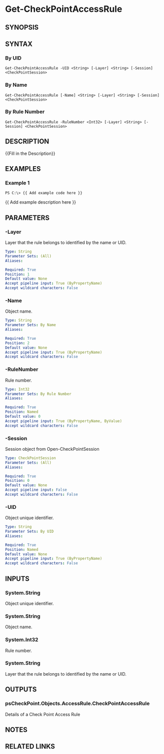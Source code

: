 # Get-CheckPointAccessRule

## SYNOPSIS

## SYNTAX

### By UID
```
Get-CheckPointAccessRule -UID <String> [-Layer] <String> [-Session] <CheckPointSession>
```

### By Name
```
Get-CheckPointAccessRule [-Name] <String> [-Layer] <String> [-Session] <CheckPointSession>
```

### By Rule Number
```
Get-CheckPointAccessRule -RuleNumber <Int32> [-Layer] <String> [-Session] <CheckPointSession>
```

## DESCRIPTION
{{Fill in the Description}}

## EXAMPLES

### Example 1
```
PS C:\> {{ Add example code here }}
```

{{ Add example description here }}

## PARAMETERS

### -Layer
Layer that the rule belongs to identified by the name or UID.

```yaml
Type: String
Parameter Sets: (All)
Aliases: 

Required: True
Position: 1
Default value: None
Accept pipeline input: True (ByPropertyName)
Accept wildcard characters: False
```

### -Name
Object name.

```yaml
Type: String
Parameter Sets: By Name
Aliases: 

Required: True
Position: 2
Default value: None
Accept pipeline input: True (ByPropertyName)
Accept wildcard characters: False
```

### -RuleNumber
Rule number.

```yaml
Type: Int32
Parameter Sets: By Rule Number
Aliases: 

Required: True
Position: Named
Default value: 0
Accept pipeline input: True (ByPropertyName, ByValue)
Accept wildcard characters: False
```

### -Session
Session object from Open-CheckPointSession

```yaml
Type: CheckPointSession
Parameter Sets: (All)
Aliases: 

Required: True
Position: 0
Default value: None
Accept pipeline input: False
Accept wildcard characters: False
```

### -UID
Object unique identifier.

```yaml
Type: String
Parameter Sets: By UID
Aliases: 

Required: True
Position: Named
Default value: None
Accept pipeline input: True (ByPropertyName)
Accept wildcard characters: False
```

## INPUTS

### System.String
Object unique identifier.

### System.String
Object name.

### System.Int32
Rule number.

### System.String
Layer that the rule belongs to identified by the name or UID.

## OUTPUTS

### psCheckPoint.Objects.AccessRule.CheckPointAccessRule
Details of a Check Point Access Rule

## NOTES

## RELATED LINKS

